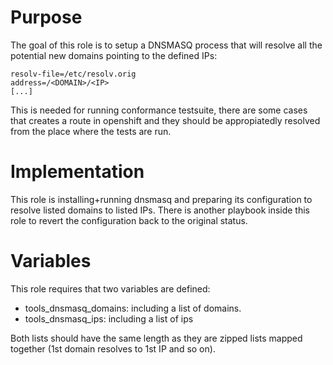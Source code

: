 # Purpose

The goal of this role is to setup a DNSMASQ process that will resolve all the potential new domains pointing to the defined IPs:

```
resolv-file=/etc/resolv.orig
address=/<DOMAIN>/<IP>
[...]
```

This is needed for running conformance testsuite, there are some cases that creates a route in openshift and they should be
appropiatedly resolved from the place where the tests are run.

# Implementation

This role is installing+running dnsmasq and preparing its configuration to resolve listed domains to listed IPs.
There is another playbook inside this role to revert the configuration back to the original status.

# Variables
This role requires that two variables are defined:

- tools_dnsmasq_domains: including a list of domains.
- tools_dnsmasq_ips: including a list of ips

Both lists should have the same length as they are zipped lists mapped together (1st domain resolves to 1st IP and so on).

